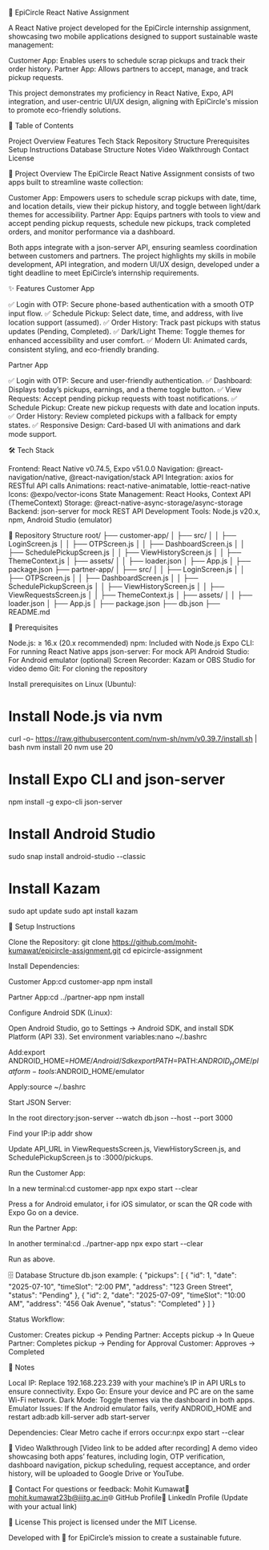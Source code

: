 🌱 EpiCircle React Native Assignment

A React Native project developed for the EpiCircle internship assignment, showcasing two mobile applications designed to support sustainable waste management:

Customer App: Enables users to schedule scrap pickups and track their order history.
Partner App: Allows partners to accept, manage, and track pickup requests.

This project demonstrates my proficiency in React Native, Expo, API integration, and user-centric UI/UX design, aligning with EpiCircle's mission to promote eco-friendly solutions.

📖 Table of Contents

Project Overview
Features
Tech Stack
Repository Structure
Prerequisites
Setup Instructions
Database Structure
Notes
Video Walkthrough
Contact
License


🌟 Project Overview
The EpiCircle React Native Assignment consists of two apps built to streamline waste collection:

Customer App: Empowers users to schedule scrap pickups with date, time, and location details, view their pickup history, and toggle between light/dark themes for accessibility.
Partner App: Equips partners with tools to view and accept pending pickup requests, schedule new pickups, track completed orders, and monitor performance via a dashboard.

Both apps integrate with a json-server API, ensuring seamless coordination between customers and partners. The project highlights my skills in mobile development, API integration, and modern UI/UX design, developed under a tight deadline to meet EpiCircle’s internship requirements.

✨ Features
Customer App

✅ Login with OTP: Secure phone-based authentication with a smooth OTP input flow.
✅ Schedule Pickup: Select date, time, and address, with live location support (assumed).
✅ Order History: Track past pickups with status updates (Pending, Completed).
✅ Dark/Light Theme: Toggle themes for enhanced accessibility and user comfort.
✅ Modern UI: Animated cards, consistent styling, and eco-friendly branding.

Partner App

✅ Login with OTP: Secure and user-friendly authentication.
✅ Dashboard: Displays today’s pickups, earnings, and a theme toggle button.
✅ View Requests: Accept pending pickup requests with toast notifications.
✅ Schedule Pickup: Create new pickup requests with date and location inputs.
✅ Order History: Review completed pickups with a fallback for empty states.
✅ Responsive Design: Card-based UI with animations and dark mode support.


🛠️ Tech Stack

Frontend: React Native v0.74.5, Expo v51.0.0
Navigation: @react-navigation/native, @react-navigation/stack
API Integration: axios for RESTful API calls
Animations: react-native-animatable, lottie-react-native
Icons: @expo/vector-icons
State Management: React Hooks, Context API (ThemeContext)
Storage: @react-native-async-storage/async-storage
Backend: json-server for mock REST API
Development Tools: Node.js v20.x, npm, Android Studio (emulator)


📂 Repository Structure
root/
├── customer-app/
│   ├── src/
│   │   ├── LoginScreen.js
│   │   ├── OTPScreen.js
│   │   ├── DashboardScreen.js
│   │   ├── SchedulePickupScreen.js
│   │   ├── ViewHistoryScreen.js
│   │   ├── ThemeContext.js
│   ├── assets/
│   │   ├── loader.json
│   ├── App.js
│   ├── package.json
├── partner-app/
│   ├── src/
│   │   ├── LoginScreen.js
│   │   ├── OTPScreen.js
│   │   ├── DashboardScreen.js
│   │   ├── SchedulePickupScreen.js
│   │   ├── ViewHistoryScreen.js
│   │   ├── ViewRequestsScreen.js
│   │   ├── ThemeContext.js
│   ├── assets/
│   │   ├── loader.json
│   ├── App.js
│   ├── package.json
├── db.json
├── README.md


🔧 Prerequisites

Node.js: ≥ 16.x (20.x recommended)
npm: Included with Node.js
Expo CLI: For running React Native apps
json-server: For mock API
Android Studio: For Android emulator (optional)
Screen Recorder: Kazam or OBS Studio for video demo
Git: For cloning the repository

Install prerequisites on Linux (Ubuntu):
# Install Node.js via nvm
curl -o- https://raw.githubusercontent.com/nvm-sh/nvm/v0.39.7/install.sh | bash
nvm install 20
nvm use 20

# Install Expo CLI and json-server
npm install -g expo-cli json-server

# Install Android Studio
sudo snap install android-studio --classic

# Install Kazam
sudo apt update
sudo apt install kazam


🚀 Setup Instructions

Clone the Repository:
git clone https://github.com/mohit-kumawat/epicircle-assignment.git
cd epicircle-assignment


Install Dependencies:

Customer App:cd customer-app
npm install


Partner App:cd ../partner-app
npm install




Configure Android SDK (Linux):

Open Android Studio, go to Settings → Android SDK, and install SDK Platform (API 33).
Set environment variables:nano ~/.bashrc

Add:export ANDROID_HOME=$HOME/Android/Sdk
export PATH=$PATH:$ANDROID_HOME/platform-tools:$ANDROID_HOME/emulator

Apply:source ~/.bashrc




Start JSON Server:

In the root directory:json-server --watch db.json --host <your-local-ip> --port 3000


Find your IP:ip addr show


Update API_URL in ViewRequestsScreen.js, ViewHistoryScreen.js, and SchedulePickupScreen.js to <your-local-ip>:3000/pickups.




Run the Customer App:

In a new terminal:cd customer-app
npx expo start --clear


Press a for Android emulator, i for iOS simulator, or scan the QR code with Expo Go on a device.


Run the Partner App:

In another terminal:cd ../partner-app
npx expo start --clear


Run as above.




🗄️ Database Structure
db.json example:
{
  "pickups": [
    {
      "id": 1,
      "date": "2025-07-10",
      "timeSlot": "2:00 PM",
      "address": "123 Green Street",
      "status": "Pending"
    },
    {
      "id": 2,
      "date": "2025-07-09",
      "timeSlot": "10:00 AM",
      "address": "456 Oak Avenue",
      "status": "Completed"
    }
  ]
}

Status Workflow:

Customer: Creates pickup → Pending
Partner: Accepts pickup → In Queue
Partner: Completes pickup → Pending for Approval
Customer: Approves → Completed


📝 Notes

Local IP: Replace 192.168.223.239 with your machine’s IP in API URLs to ensure connectivity.
Expo Go: Ensure your device and PC are on the same Wi-Fi network.
Dark Mode: Toggle themes via the dashboard in both apps.
Emulator Issues: If the Android emulator fails, verify ANDROID_HOME and restart adb:adb kill-server
adb start-server


Dependencies: Clear Metro cache if errors occur:npx expo start --clear




🎥 Video Walkthrough
[Video link to be added after recording]
A demo video showcasing both apps’ features, including login, OTP verification, dashboard navigation, pickup scheduling, request acceptance, and order history, will be uploaded to Google Drive or YouTube.

📧 Contact
For questions or feedback:
Mohit Kumawat📧 mohit.kumawat23b@iiitg.ac.in🌐 GitHub Profile🔗 LinkedIn Profile (Update with your actual link)

📜 License
This project is licensed under the MIT License.

Developed with 💚 for EpiCircle’s mission to create a sustainable future.

